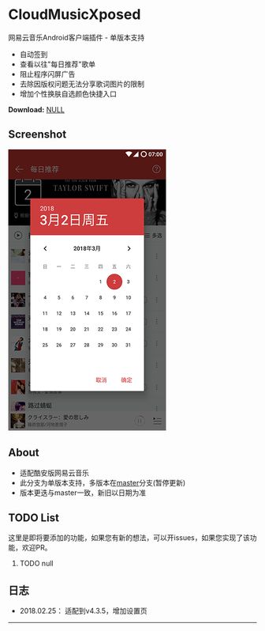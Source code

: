 # CloudMusicXposed #

网易云音乐Android客户端插件 - 单版本支持

- 自动签到
- 查看以往"每日推荐"歌单
- 阻止程序闪屏广告
- 去除因版权问题无法分享歌词图片的限制
- 增加个性换肤自选颜色快捷入口

**Download:**  [NULL](https://google.com)

## Screenshot ##

![](/screenshot/ss04.png) 


## About ##

- 适配酷安版网易云音乐
- 此分支为单版本支持，多版本在[master](https://github.com/XF-zhjnc/CloudMusicXposed/tree/master)分支(暂停更新)
- 版本更迭与master一致，新旧以日期为准

## TODO List ##

这里是即将要添加的功能，如果您有新的想法，可以开issues，如果您实现了该功能，欢迎PR。

1. TODO  null

## 日志 ##

* 2018.02.25： 适配到v4.3.5，增加设置页

------